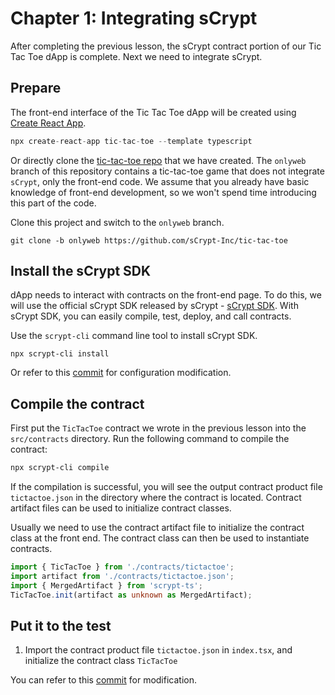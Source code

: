 # Chapter 1: Integrating sCrypt

After completing the previous lesson, the sCrypt contract portion of our Tic Tac Toe dApp is complete. Next we need to integrate sCrypt.


## Prepare

The front-end interface of the Tic Tac Toe dApp will be created using [Create React App](https://create-react-app.dev/).

```ts
npx create-react-app tic-tac-toe --template typescript
```

Or directly clone the [tic-tac-toe repo](https://github.com/sCrypt-Inc/tic-tac-toe) that we have created. The `onlyweb` branch of this repository contains a tic-tac-toe game that does not integrate `sCrypt`, only the front-end code. We assume that you already have basic knowledge of front-end development, so we won't spend time introducing this part of the code.

Clone this project and switch to the `onlyweb` branch.

```
git clone -b onlyweb https://github.com/sCrypt-Inc/tic-tac-toe
```

##  Install the sCrypt SDK

dApp needs to interact with contracts on the front-end page. To do this, we will use the official sCrypt SDK released by sCrypt - [sCrypt SDK](https://scrypt.io/scrypt-ts). With sCrypt SDK, you can easily compile, test, deploy, and call contracts.

Use the `scrypt-cli` command line tool to install sCrypt SDK.

```base
npx scrypt-cli install
```

Or refer to this [commit](https://github.com/sCrypt-Inc/tic-tac-toe/commit/42e25f3507a62231025c15b9926af5f0406a1ba4) for configuration modification.


## Compile the contract

First put the `TicTacToe` contract we wrote in the previous lesson into the `src/contracts` directory. Run the following command to compile the contract:

```bash
npx scrypt-cli compile
```

If the compilation is successful, you will see the output contract product file `tictactoe.json` in the directory where the contract is located. Contract artifact files can be used to initialize contract classes.

Usually we need to use the contract artifact file to initialize the contract class at the front end. The contract class can then be used to instantiate contracts.


```ts
import { TicTacToe } from './contracts/tictactoe';
import artifact from './contracts/tictactoe.json';
import { MergedArtifact } from 'scrypt-ts';
TicTacToe.init(artifact as unknown as MergedArtifact);
```


## Put it to the test

1. Import the contract product file `tictactoe.json` in `index.tsx`, and initialize the contract class `TicTacToe`

You can refer to this [commit](https://github.com/sCrypt-Inc/tic-tac-toe/commit/10e5263c78b3b74d38824d68f95e3041d53e07c7) for modification.